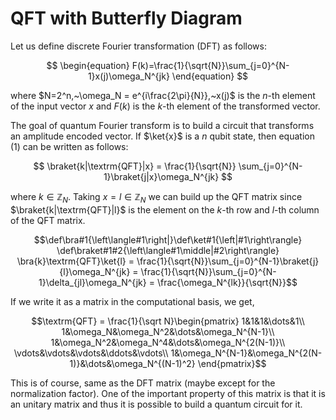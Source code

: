 # QFT with Butterfly Diagram
Let us define discrete Fourier transformation (DFT) as follows:

$$
\begin{equation}
F(k)=\frac{1}{\sqrt{N}}\sum_{j=0}^{N-1}x(j)\omega_N^{jk}
\end{equation}
$$

where $N=2^n,~\omega_N = e^{i\frac{2\pi}{N}},~x(j)$ is the $n$-th element of the input vector $x$ and $F(k)$ is the $k$-th element of the transformed vector.

The goal of quantum Fourier transform is to build a circuit that transforms an amplitude encoded vector. If $\ket{x}$ is a $n$ qubit state, then equation $(1)$ can be written as follows: 

$$
\braket{k|\textrm{QFT}|x} 
= \frac{1}{\sqrt{N}}
\sum_{j=0}^{N-1}\braket{j|x}\omega_N^{jk}
$$

where $k\in\mathbb{Z}_N$. Taking $x=l\in\mathbb{Z}_N$ we can build up the $\textrm{QFT}$ matrix since $\braket{k|\textrm{QFT}|l}$ is the element on the $k$-th row and $l$-th column of the $\textrm{QFT}$ matrix.

$$\def\bra#1{\left\langle#1\right|}\def\ket#1{\left|#1\right\rangle}
\def\braket#1#2{\left\langle#1\middle|#2\right\rangle}
\bra{k}\textrm{QFT}\ket{l}
= \frac{1}{\sqrt{N}}\sum_{j=0}^{N-1}\braket{j}{l}\omega_N^{jk}
= \frac{1}{\sqrt{N}}\sum_{j=0}^{N-1}\delta_{jl}\omega_N^{jk}
= \frac{\omega_N^{lk}}{\sqrt{N}}$$

If we write it as a matrix in the computational basis, we get,

$$\textrm{QFT} = \frac{1}{\sqrt N}\begin{pmatrix}
1&1&1&\dots&1\\
1&\omega_N&\omega_N^2&\dots&\omega_N^{N-1}\\
1&\omega_N^2&\omega_N^4&\dots&\omega_N^{2(N-1)}\\
\vdots&\vdots&\vdots&\ddots&\vdots\\
1&\omega_N^{N-1}&\omega_N^{2(N-1)}&\dots&\omega_N^{(N-1)^2}
\end{pmatrix}$$

This is of course, same as the DFT matrix (maybe except for the normalization factor). One of the important property of this matrix is that it is an unitary matrix and thus it is possible to build a quantum circuit for it.

